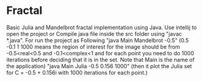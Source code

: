 # Fractal
Basic Julia and Mandelbrot fractal implementation using Java. 
Use intellij to open the project or 
Compile java file inside the src folder using "javac *.java".
For run the project as Following
"java Main Mandelbrot -0.5"
(0.5 -0.1 1 1000 means the region of interest for the image should be from -0.5<real<0.5 and
-0.1<complex<1 and for each point you need to do 1000 iterations before deciding that it is in the set.
Note that Main is the name of the application)
"java Main Julia -0.5 0.156 1000"
(then it plot the Julia set for C = -0.5 + 0.156i with 1000 iterations for each point.)
